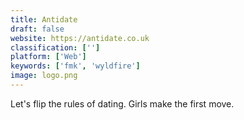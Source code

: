 ```yaml
---
title: Antidate
draft: false 
website: https://antidate.co.uk
classification: ['']
platform: ['Web']
keywords: ['fmk', 'wyldfire']
image: logo.png
---
```

Let's flip the rules of dating. Girls make the first move.
